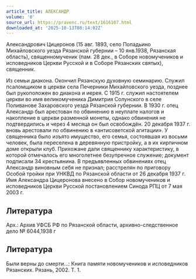 ```yaml
---
article_title: АЛЕКСАНДР
volume: '0'
source_url: https://pravenc.ru/text/1616107.html
downloaded_at: '2025-10-13T08:14:02Z'
---
```


Александрович Цицеронов (15 авг. 1893, село Попадьино Михайловского уезда Рязанской губернии – 10 янв.1938, Рязанская область), священномученик (пам. 28 дек., в Соборе новомучеников и исповедников Церкви Русской и в Соборе Рязанских святых), священник.

Из семьи диакона. Окончил Рязанскую духовную семинарию. Служил псаломщиком в церкви села Печерники Михайловского уезда, позднее был рукоположен во диакона и иерея. С 1915 г. служил настоятелем церкви во имя великомученика Димитрия Солунского в селе Поливанове Захаровского уезда Рязанской губернии. В 1930 г. отец Александр был арестован по обвинению в неуплате налогов и накопление в церкви разменной монеты, однако обвинения не подтвердились и через 4 месяца он был освобождён. 20 декабря 1937 г. вновь арестовали по обвинению в «антисоветской агитации». У священника было изъято имущество, его семья, состоявшая из восьми человек, была переселена в деревянную пристройку, а в их кирпичном доме открыли клуб. Прихожане дали священнику характеристику, в которой отмечалось его многолетнее безупречное служение; документ подписали 34 крестьянина. В предъявленных обвинениях отец Александр виновным себя не признал; расстрелян по приговору Особой тройки при УНКВД по Рязанской области от 26 декабря 1937 г. Имя Александра Цицеронова внесено в Собор новомучеников и исповедников Церкви Русской постановлением Синода РПЦ от 7 мая 2003 г.

## Литература

Арх.: Архив УФСБ РФ по Рязанской области, архивно-следственное дело № 6044,1938 г

## Литература

Были верны до смерти...: Книга памяти новомучеников и исповедников Рязанских. Рязань, 2002. Т. 1.

